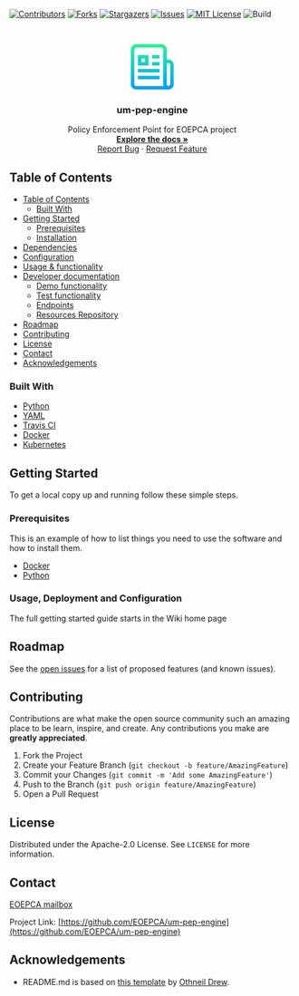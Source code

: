 [![Contributors][contributors-shield]][contributors-url]
[![Forks][forks-shield]][forks-url]
[![Stargazers][stars-shield]][stars-url]
[![Issues][issues-shield]][issues-url]
[![MIT License][license-shield]][license-url]
![Build][build-shield]

<!-- PROJECT LOGO -->
<br />
<p align="center">
  <a href="https://github.com/EOEPCA/um-pep-engine">
    <img src="images/logo.png" alt="Logo" width="80" height="80">
  </a>

  <h3 align="center">um-pep-engine</h3>

  <p align="center">
    Policy Enforcement Point for EOEPCA project
    <br />
    <a href="https://eoepca.github.io/um-pep-engine/"><strong>Explore the docs »</strong></a>
    <br />
    <a href="https://github.com/EOEPCA/um-pep-engine/issues">Report Bug</a>
    ·
    <a href="https://github.com/EOEPCA/um-pep-engine/issues">Request Feature</a>
  </p>
</p>

## Table of Contents

- [Table of Contents](#table-of-contents)
  - [Built With](#built-with)
- [Getting Started](#getting-started)
  - [Prerequisites](#prerequisites)
  - [Installation](#installation)
- [Dependencies](#dependencies)
- [Configuration](#configuration)
- [Usage & functionality](#usage--functionality)
- [Developer documentation](#developer-documentation)
  - [Demo functionality](#demo-functionality)
  - [Test functionality](#test-functionality)
  - [Endpoints](#endpoints)
  - [Resources Repository](#resources-repository)
- [Roadmap](#roadmap)
- [Contributing](#contributing)
- [License](#license)
- [Contact](#contact)
- [Acknowledgements](#acknowledgements)

<!-- ABOUT THE PROJECT -->

### Built With

- [Python](https://www.python.org//)
- [YAML](https://yaml.org/)
- [Travis CI](https://travis-ci.com/)
- [Docker](https://docker.com)
- [Kubernetes](https://kubernetes.io)

<!-- GETTING STARTED -->

## Getting Started

To get a local copy up and running follow these simple steps.

### Prerequisites

This is an example of how to list things you need to use the software and how to install them.

- [Docker](https://www.docker.com/)
- [Python](https://www.python.org//)

### Usage, Deployment and Configuration

The full getting started guide starts in the Wiki home page

## Roadmap

See the [open issues](https://github.com/EOEPCA/um-pep-engine/issues) for a list of proposed features (and known issues).


## Contributing

Contributions are what make the open source community such an amazing place to be learn, inspire, and create. Any contributions you make are **greatly appreciated**.

1. Fork the Project
2. Create your Feature Branch (`git checkout -b feature/AmazingFeature`)
3. Commit your Changes (`git commit -m 'Add some AmazingFeature'`)
4. Push to the Branch (`git push origin feature/AmazingFeature`)
5. Open a Pull Request

<!-- LICENSE -->

## License

Distributed under the Apache-2.0 License. See `LICENSE` for more information.

## Contact

[EOEPCA mailbox](eoepca.systemteam@telespazio.com)

Project Link: [https://github.com/EOEPCA/um-pep-engine](https://github.com/EOEPCA/um-pep-engine)

## Acknowledgements

- README.md is based on [this template](https://github.com/othneildrew/Best-README-Template) by [Othneil Drew](https://github.com/othneildrew).


[contributors-shield]: https://img.shields.io/github/contributors/EOEPCA/um-pep-engine.svg?style=flat-square
[contributors-url]: https://github.com/EOEPCA/um-pep-engine/graphs/contributors
[forks-shield]: https://img.shields.io/github/forks/EOEPCA/um-pep-engine.svg?style=flat-square
[forks-url]: https://github.com/EOEPCA/um-pep-engine/network/members
[stars-shield]: https://img.shields.io/github/stars/EOEPCA/um-pep-engine.svg?style=flat-square
[stars-url]: https://github.com/EOEPCA/um-pep-engine/stargazers
[issues-shield]: https://img.shields.io/github/issues/EOEPCA/um-pep-engine.svg?style=flat-square
[issues-url]: https://github.com/EOEPCA/um-pep-engine/issues
[license-shield]: https://img.shields.io/github/license/EOEPCA/um-pep-engine.svg?style=flat-square
[license-url]: https://github.com/EOEPCA/um-pep-engine/blob/master/LICENSE
[build-shield]: https://www.travis-ci.com/EOEPCA/um-pep-engine.svg?branch=master
